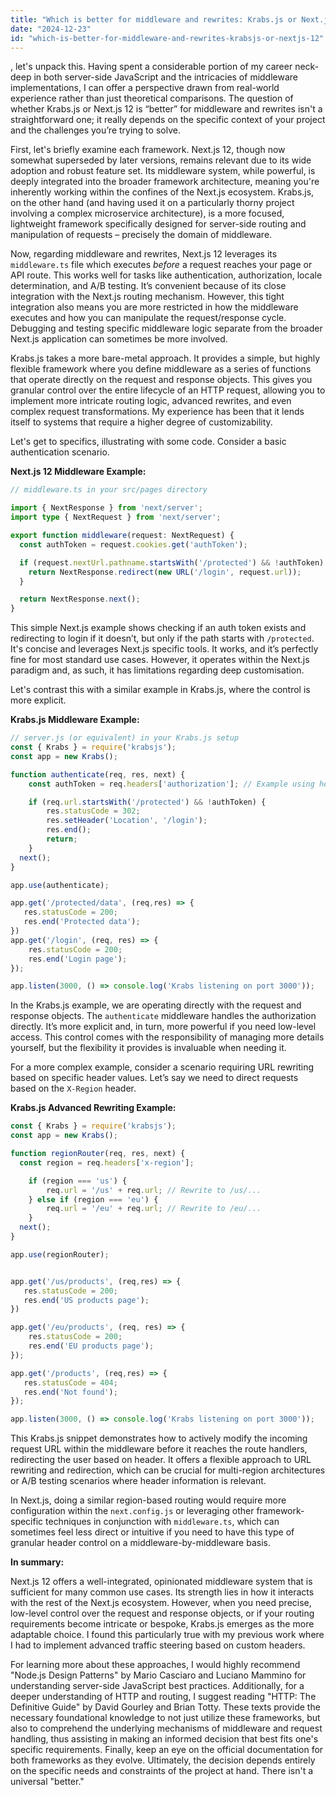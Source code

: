 ```yaml
---
title: "Which is better for middleware and rewrites: Krabs.js or Next.js 12?"
date: "2024-12-23"
id: "which-is-better-for-middleware-and-rewrites-krabsjs-or-nextjs-12"
---
```


, let's unpack this. Having spent a considerable portion of my career neck-deep in both server-side JavaScript and the intricacies of middleware implementations, I can offer a perspective drawn from real-world experience rather than just theoretical comparisons. The question of whether Krabs.js or Next.js 12 is “better” for middleware and rewrites isn't a straightforward one; it really depends on the specific context of your project and the challenges you’re trying to solve.

First, let's briefly examine each framework. Next.js 12, though now somewhat superseded by later versions, remains relevant due to its wide adoption and robust feature set. Its middleware system, while powerful, is deeply integrated into the broader framework architecture, meaning you're inherently working within the confines of the Next.js ecosystem. Krabs.js, on the other hand (and having used it on a particularly thorny project involving a complex microservice architecture), is a more focused, lightweight framework specifically designed for server-side routing and manipulation of requests – precisely the domain of middleware.

Now, regarding middleware and rewrites, Next.js 12 leverages its `middleware.ts` file which executes *before* a request reaches your page or API route. This works well for tasks like authentication, authorization, locale determination, and A/B testing. It’s convenient because of its close integration with the Next.js routing mechanism. However, this tight integration also means you are more restricted in how the middleware executes and how you can manipulate the request/response cycle. Debugging and testing specific middleware logic separate from the broader Next.js application can sometimes be more involved.

Krabs.js takes a more bare-metal approach. It provides a simple, but highly flexible framework where you define middleware as a series of functions that operate directly on the request and response objects. This gives you granular control over the entire lifecycle of an HTTP request, allowing you to implement more intricate routing logic, advanced rewrites, and even complex request transformations. My experience has been that it lends itself to systems that require a higher degree of customizability.

Let's get to specifics, illustrating with some code. Consider a basic authentication scenario.

**Next.js 12 Middleware Example:**

```typescript
// middleware.ts in your src/pages directory

import { NextResponse } from 'next/server';
import type { NextRequest } from 'next/server';

export function middleware(request: NextRequest) {
  const authToken = request.cookies.get('authToken');

  if (request.nextUrl.pathname.startsWith('/protected') && !authToken) {
    return NextResponse.redirect(new URL('/login', request.url));
  }

  return NextResponse.next();
}
```

This simple Next.js example shows checking if an auth token exists and redirecting to login if it doesn’t, but only if the path starts with `/protected`. It's concise and leverages Next.js specific tools. It works, and it’s perfectly fine for most standard use cases. However, it operates within the Next.js paradigm and, as such, it has limitations regarding deep customisation.

Let's contrast this with a similar example in Krabs.js, where the control is more explicit.

**Krabs.js Middleware Example:**

```javascript
// server.js (or equivalent) in your Krabs.js setup
const { Krabs } = require('krabsjs');
const app = new Krabs();

function authenticate(req, res, next) {
    const authToken = req.headers['authorization']; // Example using header

    if (req.url.startsWith('/protected') && !authToken) {
        res.statusCode = 302;
        res.setHeader('Location', '/login');
        res.end();
        return;
    }
  next();
}

app.use(authenticate);

app.get('/protected/data', (req,res) => {
   res.statusCode = 200;
   res.end('Protected data');
})
app.get('/login', (req, res) => {
    res.statusCode = 200;
    res.end('Login page');
});

app.listen(3000, () => console.log('Krabs listening on port 3000'));

```

In the Krabs.js example, we are operating directly with the request and response objects. The `authenticate` middleware handles the authorization directly. It’s more explicit and, in turn, more powerful if you need low-level access. This control comes with the responsibility of managing more details yourself, but the flexibility it provides is invaluable when needing it.

For a more complex example, consider a scenario requiring URL rewriting based on specific header values. Let’s say we need to direct requests based on the `X-Region` header.

**Krabs.js Advanced Rewriting Example:**

```javascript
const { Krabs } = require('krabsjs');
const app = new Krabs();

function regionRouter(req, res, next) {
  const region = req.headers['x-region'];

    if (region === 'us') {
        req.url = '/us' + req.url; // Rewrite to /us/...
    } else if (region === 'eu') {
        req.url = '/eu' + req.url; // Rewrite to /eu/...
    }
  next();
}

app.use(regionRouter);


app.get('/us/products', (req,res) => {
   res.statusCode = 200;
   res.end('US products page');
})

app.get('/eu/products', (req, res) => {
    res.statusCode = 200;
    res.end('EU products page');
});

app.get('/products', (req,res) => {
   res.statusCode = 404;
   res.end('Not found');
});

app.listen(3000, () => console.log('Krabs listening on port 3000'));

```

This Krabs.js snippet demonstrates how to actively modify the incoming request URL within the middleware before it reaches the route handlers, redirecting the user based on header. It offers a flexible approach to URL rewriting and redirection, which can be crucial for multi-region architectures or A/B testing scenarios where header information is relevant.

In Next.js, doing a similar region-based routing would require more configuration within the `next.config.js` or leveraging other framework-specific techniques in conjunction with `middleware.ts`, which can sometimes feel less direct or intuitive if you need to have this type of granular header control on a middleware-by-middleware basis.

**In summary:**

Next.js 12 offers a well-integrated, opinionated middleware system that is sufficient for many common use cases. Its strength lies in how it interacts with the rest of the Next.js ecosystem. However, when you need precise, low-level control over the request and response objects, or if your routing requirements become intricate or bespoke, Krabs.js emerges as the more adaptable choice. I found this particularly true with my previous work where I had to implement advanced traffic steering based on custom headers.

For learning more about these approaches, I would highly recommend "Node.js Design Patterns" by Mario Casciaro and Luciano Mammino for understanding server-side JavaScript best practices. Additionally, for a deeper understanding of HTTP and routing, I suggest reading "HTTP: The Definitive Guide" by David Gourley and Brian Totty. These texts provide the necessary foundational knowledge to not just utilize these frameworks, but also to comprehend the underlying mechanisms of middleware and request handling, thus assisting in making an informed decision that best fits one's specific requirements. Finally, keep an eye on the official documentation for both frameworks as they evolve. Ultimately, the decision depends entirely on the specific needs and constraints of the project at hand. There isn't a universal "better."
